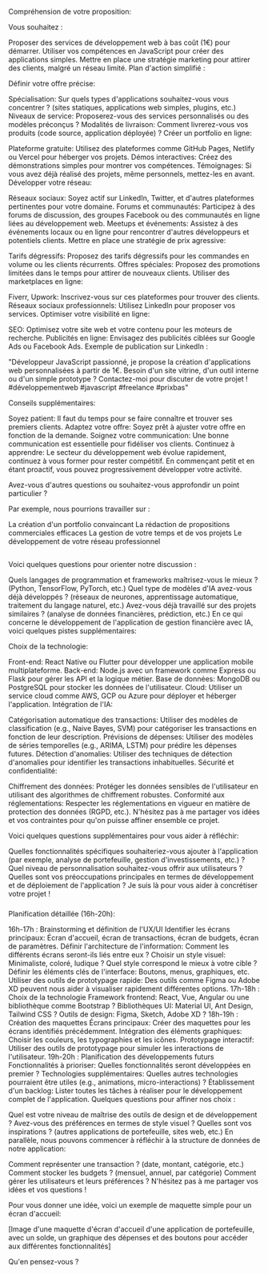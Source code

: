 Compréhension de votre proposition:

Vous souhaitez :

Proposer des services de développement web à bas coût (1€) pour démarrer.
Utiliser vos compétences en JavaScript pour créer des applications simples.
Mettre en place une stratégie marketing pour attirer des clients, malgré un réseau limité.
Plan d'action simplifié :

Définir votre offre précise:

Spécialisation: Sur quels types d'applications souhaitez-vous vous concentrer ? (sites statiques, applications web simples, plugins, etc.)
Niveaux de service: Proposerez-vous des services personnalisés ou des modèles préconçus ?
Modalités de livraison: Comment livrerez-vous vos produits (code source, application déployée) ?
Créer un portfolio en ligne:

Plateforme gratuite: Utilisez des plateformes comme GitHub Pages, Netlify ou Vercel pour héberger vos projets.
Démos interactives: Créez des démonstrations simples pour montrer vos compétences.
Témoignages: Si vous avez déjà réalisé des projets, même personnels, mettez-les en avant.
Développer votre réseau:

Réseaux sociaux: Soyez actif sur LinkedIn, Twitter, et d'autres plateformes pertinentes pour votre domaine.
Forums et communautés: Participez à des forums de discussion, des groupes Facebook ou des communautés en ligne liées au développement web.
Meetups et événements: Assistez à des événements locaux ou en ligne pour rencontrer d'autres développeurs et potentiels clients.
Mettre en place une stratégie de prix agressive:

Tarifs dégressifs: Proposez des tarifs dégressifs pour les commandes en volume ou les clients récurrents.
Offres spéciales: Proposez des promotions limitées dans le temps pour attirer de nouveaux clients.
Utiliser des marketplaces en ligne:

Fiverr, Upwork: Inscrivez-vous sur ces plateformes pour trouver des clients.
Réseaux sociaux professionnels: Utilisez LinkedIn pour proposer vos services.
Optimiser votre visibilité en ligne:

SEO: Optimisez votre site web et votre contenu pour les moteurs de recherche.
Publicités en ligne: Envisagez des publicités ciblées sur Google Ads ou Facebook Ads.
Exemple de publication sur LinkedIn :

"Développeur JavaScript passionné, je propose la création d'applications web personnalisées à partir de 1€.
Besoin d'un site vitrine, d'un outil interne ou d'un simple prototype ?
Contactez-moi pour discuter de votre projet !
#développementweb #javascript #freelance #prixbas"

Conseils supplémentaires:

Soyez patient: Il faut du temps pour se faire connaître et trouver ses premiers clients.
Adaptez votre offre: Soyez prêt à ajuster votre offre en fonction de la demande.
Soignez votre communication: Une bonne communication est essentielle pour fidéliser vos clients.
Continuez à apprendre: Le secteur du développement web évolue rapidement, continuez à vous former pour rester compétitif.
En commençant petit et en étant proactif, vous pouvez progressivement développer votre activité.

Avez-vous d'autres questions ou souhaitez-vous approfondir un point particulier ?

Par exemple, nous pourrions travailler sur :

La création d'un portfolio convaincant
La rédaction de propositions commerciales efficaces
La gestion de votre temps et de vos projets
Le développement de votre réseau professionnel

##
Voici quelques questions pour orienter notre discussion :

Quels langages de programmation et frameworks maîtrisez-vous le mieux ? (Python, TensorFlow, PyTorch, etc.)
Quel type de modèles d'IA avez-vous déjà développés ? (réseaux de neurones, apprentissage automatique, traitement du langage naturel, etc.)
Avez-vous déjà travaillé sur des projets similaires ? (analyse de données financières, prédiction, etc.)
En ce qui concerne le développement de l'application de gestion financière avec IA, voici quelques pistes supplémentaires:

Choix de la technologie:

Front-end: React Native ou Flutter pour développer une application mobile multiplateforme.
Back-end: Node.js avec un framework comme Express ou Flask pour gérer les API et la logique métier.
Base de données: MongoDB ou PostgreSQL pour stocker les données de l'utilisateur.
Cloud: Utiliser un service cloud comme AWS, GCP ou Azure pour déployer et héberger l'application.
Intégration de l'IA:

Catégorisation automatique des transactions: Utiliser des modèles de classification (e.g., Naive Bayes, SVM) pour catégoriser les transactions en fonction de leur description.
Prévisions de dépenses: Utiliser des modèles de séries temporelles (e.g., ARIMA, LSTM) pour prédire les dépenses futures.
Détection d'anomalies: Utiliser des techniques de détection d'anomalies pour identifier les transactions inhabituelles.
Sécurité et confidentialité:

Chiffrement des données: Protéger les données sensibles de l'utilisateur en utilisant des algorithmes de chiffrement robustes.
Conformité aux réglementations: Respecter les réglementations en vigueur en matière de protection des données (RGPD, etc.).
N'hésitez pas à me partager vos idées et vos contraintes pour qu'on puisse affiner ensemble ce projet.

Voici quelques questions supplémentaires pour vous aider à réfléchir:

Quelles fonctionnalités spécifiques souhaiteriez-vous ajouter à l'application (par exemple, analyse de portefeuille, gestion d'investissements, etc.) ?
Quel niveau de personnalisation souhaitez-vous offrir aux utilisateurs ?
Quelles sont vos préoccupations principales en termes de développement et de déploiement de l'application ?
Je suis là pour vous aider à concrétiser votre projet !


###
Planification détaillée (16h-20h):

16h-17h : Brainstorming et définition de l'UX/UI
Identifier les écrans principaux: Écran d'accueil, écran de transactions, écran de budgets, écran de paramètres.
Définir l'architecture de l'information: Comment les différents écrans seront-ils liés entre eux ?
Choisir un style visuel: Minimaliste, coloré, ludique ? Quel style correspond le mieux à votre cible ?
Définir les éléments clés de l'interface: Boutons, menus, graphiques, etc.
Utiliser des outils de prototypage rapide: Des outils comme Figma ou Adobe XD peuvent nous aider à visualiser rapidement différentes options.
17h-18h : Choix de la technologie
Framework frontend: React, Vue, Angular ou une bibliothèque comme Bootstrap ?
Bibliothèques UI: Material UI, Ant Design, Tailwind CSS ?
Outils de design: Figma, Sketch, Adobe XD ?
18h-19h : Création des maquettes
Écrans principaux: Créer des maquettes pour les écrans identifiés précédemment.
Intégration des éléments graphiques: Choisir les couleurs, les typographies et les icônes.
Prototypage interactif: Utiliser des outils de prototypage pour simuler les interactions de l'utilisateur.
19h-20h : Planification des développements futurs
Fonctionnalités à prioriser: Quelles fonctionnalités seront développées en premier ?
Technologies supplémentaires: Quelles autres technologies pourraient être utiles (e.g., animations, micro-interactions) ?
Établissement d'un backlog: Lister toutes les tâches à réaliser pour le développement complet de l'application.
Quelques questions pour affiner nos choix :

Quel est votre niveau de maîtrise des outils de design et de développement ?
Avez-vous des préférences en termes de style visuel ?
Quelles sont vos inspirations ? (autres applications de portefeuille, sites web, etc.)
En parallèle, nous pouvons commencer à réfléchir à la structure de données de notre application:

Comment représenter une transaction ? (date, montant, catégorie, etc.)
Comment stocker les budgets ? (mensuel, annuel, par catégorie)
Comment gérer les utilisateurs et leurs préférences ?
N'hésitez pas à me partager vos idées et vos questions !

Pour vous donner une idée, voici un exemple de maquette simple pour un écran d'accueil:

[Image d'une maquette d'écran d'accueil d'une application de portefeuille, avec un solde, un graphique des dépenses et des boutons pour accéder aux différentes fonctionnalités]

Qu'en pensez-vous ?